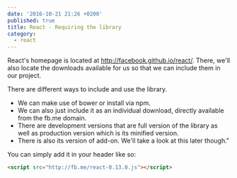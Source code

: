 ```yaml
---
date: '2016-10-21 21:26 +0200'
published: true
title: React - Requiring the library
category:
  - react
---
```

React's homepage is located at http://facebook.github.io/react/. There, we'll also locate the downloads available for us so that we can include them in our project. 

There are different ways to include and use the library.

* We can make use of bower or install via npm. 
* We can also just include it as an individual download, directly available from the fb.me domain. 
* There are development versions that are full version of the library as well as production version which is its minified version. 
* There is also its version of add-on. We'll take a look at this later though."

You can simply add it in your header like so:  
```html
<script src="http://fb.me/react-0.13.0.js"></script>
```